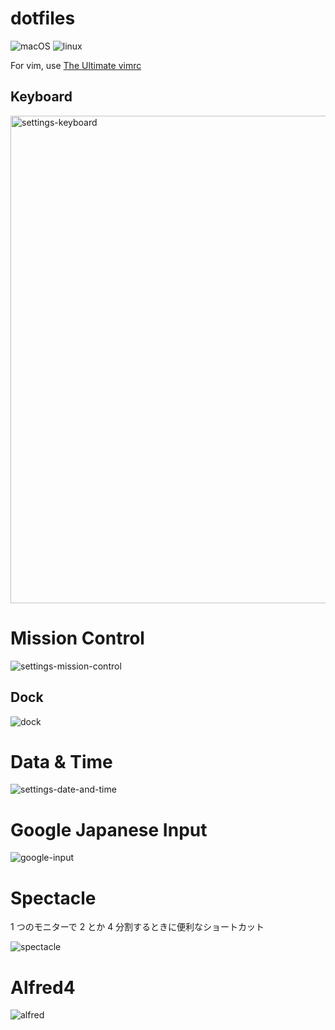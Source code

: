 # dotfiles

![macOS](https://github.com/kentakozuka/dotfiles/actions/workflows/macos.yml/badge.svg)
![linux](https://github.com/kentakozuka/dotfiles/actions/workflows/linux.yml/badge.svg)


For vim, use [The Ultimate vimrc](https://github.com/amix/vimrc)

## Keyboard

<img width="780" alt="settings-keyboard" src="https://user-images.githubusercontent.com/16733673/174914056-fb76621a-51e6-44a4-bdc3-0b3d0d024d95.png">


# Mission Control

![settings-mission-control](https://user-images.githubusercontent.com/16733673/174914077-2f6bff04-da07-4c3b-8605-d62a5c1b91f7.png)


## Dock

![dock](https://user-images.githubusercontent.com/16733673/174914114-cc2c2996-fbed-45bc-aff7-e9fda3169723.png)

# Data & Time

![settings-date-and-time](https://user-images.githubusercontent.com/16733673/174914142-66a11765-3076-4116-a8c1-4aca41f0e716.png)

# Google Japanese Input

![google-input](https://user-images.githubusercontent.com/16733673/174914163-19b84d40-0df5-405d-b2b6-8f253a08992b.png)


# Spectacle

1 つのモニターで 2 とか 4 分割するときに便利なショートカット

![spectacle](https://user-images.githubusercontent.com/16733673/174914170-a3159a58-3059-4613-aaec-f881288c695b.png)

# Alfred4

![alfred](https://user-images.githubusercontent.com/16733673/174914216-c49f70ff-8c78-46a4-b825-964fa982687f.png)
